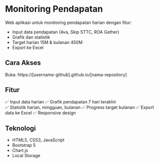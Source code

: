 # Monitoring Pendapatan

Web aplikasi untuk monitoring pendapatan harian dengan fitur:
- Input data pendapatan (Ava, Skip STTC, ROA Gather)
- Grafik dan statistik
- Target harian 15M & bulanan 450M
- Export ke Excel

## Cara Akses
Buka: https://[username-github].github.io/[nama-repository]

## Fitur
✅ Input data harian
✅ Grafik pendapatan 7 hari terakhir  
✅ Statistik harian, mingguan, bulanan
✅ Progress target bulanan
✅ Export data ke Excel
✅ Responsive design

## Teknologi
- HTML5, CSS3, JavaScript
- Bootstrap 5
- Chart.js
- Local Storage